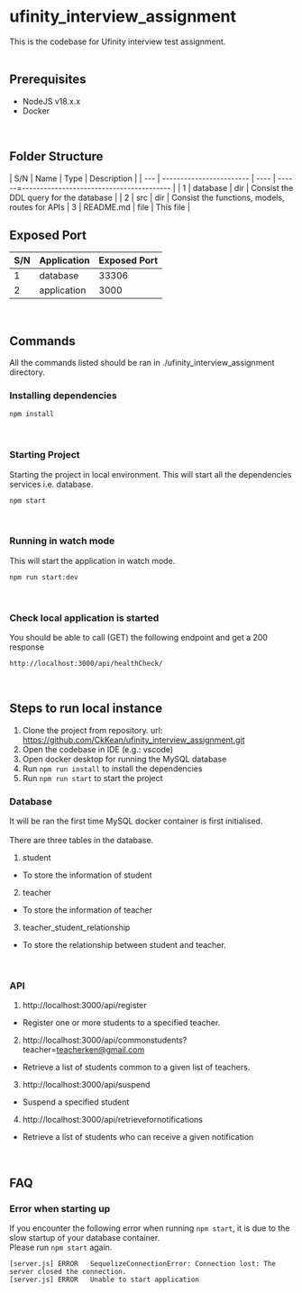 # ufinity_interview_assignment

This is the codebase for Ufinity interview test assignment.
<br>
<br>

## Prerequisites

- NodeJS v18.x.x
- Docker

<br>

## Folder Structure

| S/N | Name                     | Type | Description             |
| --- | ------------------------ | ---- | ------=----------------------------------------- |
| 1   | database                 | dir  | Consist the DDL query for the database |
| 2   | src                      | dir  | Consist the functions, models, routes for APIs
| 3   | README.md                | file | This file                                                                            |


## Exposed Port

| S/N | Application | Exposed Port |
| --- | ----------- | ------------ |
| 1   | database    | 33306        |
| 2   | application | 3000         |


<br>

## Commands

All the commands listed should be ran in ./ufinity_interview_assignment directory.

### Installing dependencies

```bash
npm install
```

<br>

### Starting Project

Starting the project in local environment.
This will start all the dependencies services i.e. database.

```bash
npm start
```

<br>

### Running in watch mode

This will start the application in watch mode.

```bash
npm run start:dev
```

<br>

### Check local application is started

You should be able to call (GET) the following endpoint and get a 200 response

```
http://localhost:3000/api/healthCheck/
```

<br>

## Steps to run local instance
1. Clone the project from repository. url: https://github.com/CkKean/ufinity_interview_assignment.git
2. Open the codebase in IDE (e.g.: vscode)
3. Open docker desktop for running the MySQL database
4. Run `npm run install` to install the dependencies
5. Run `npm run start` to start the project

### Database

It will be ran the first time MySQL docker container is first initialised. <br><br>
There are three tables in the database.
1. student
- To store the information of student

2. teacher
- To store the information of teacher

3. teacher_student_relationship
- To store the relationship between student and teacher.

<br>

### API

1. http://localhost:3000/api/register
-  Register one or more students to a specified teacher.

2. http://localhost:3000/api/commonstudents?teacher=teacherken@gmail.com
-  Retrieve a list of students common to a given list of teachers.

3. http://localhost:3000/api/suspend
-  Suspend a specified student

4. http://localhost:3000/api/retrievefornotifications
-  Retrieve a list of students who can receive a given notification

<br>

## FAQ

### Error when starting up

If you encounter the following error when running `npm start`, it is due to the slow startup of your database container.<br>
Please run `npm start` again.

```
[server.js]	ERROR	SequelizeConnectionError: Connection lost: The server closed the connection.
[server.js]	ERROR	Unable to start application
```
